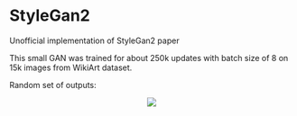 # StyleGan2
Unofficial implementation of StyleGan2 paper

This small GAN was trained for about 250k updates with batch size of 8 on 15k images from WikiArt dataset.

Random set of outputs:

<div align="center">
  <img src="https://github.com/nekitmm/starnet/blob/master/for_git/1.jpg"><br><br>
</div>